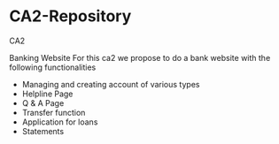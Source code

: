 # CA2-Repository
CA2

Banking Website
For this ca2 we propose to do a bank website with the following functionalities
- Managing and creating account of various types
- Helpline Page
- Q & A  Page
- Transfer function
- Application for loans
- Statements
